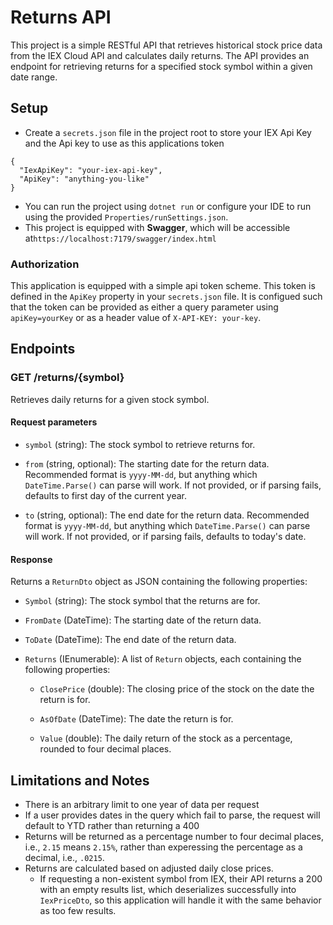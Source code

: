 # Returns API

This project is a simple RESTful API that retrieves historical stock price data from the IEX Cloud API and calculates
daily returns. The API provides an endpoint for retrieving returns for a specified stock symbol within a given date range.

## Setup

* Create a `secrets.json` file in the project root to store your IEX Api Key and the Api key to use as this applications
  token

```
{
  "IexApiKey": "your-iex-api-key",
  "ApiKey": "anything-you-like"
}
```

* You can run the project using `dotnet run` or configure your IDE to run using the
  provided `Properties/runSettings.json`.
* This project is equipped with **Swagger**, which will be accessible at`https://localhost:7179/swagger/index.html`

### Authorization

This application is equipped with a simple api token scheme. This token is defined in the `ApiKey` property in
your `secrets.json` file. It is configued such that the token can be provided as either a query parameter
using `apiKey=yourKey` or as a header value of `X-API-KEY: your-key`.

## Endpoints

### GET /returns/{symbol}

Retrieves daily returns for a given stock symbol.

#### Request parameters

* `symbol` (string): The stock symbol to retrieve returns for.

* `from` (string, optional): The starting date for the return data. Recommended format is `yyyy-MM-dd`, but anything which `DateTime.Parse()` can parse will work. If not provided,
  or if parsing fails, defaults to first day of the current year.

* `to` (string, optional): The end date for the return data. Recommended format is `yyyy-MM-dd`, but anything which `DateTime.Parse()` can parse will work. If not provided,
  or if parsing fails, defaults to today's date.

#### Response

Returns a `ReturnDto` object as JSON containing the following properties:

* `Symbol` (string): The stock symbol that the returns are for.

* `FromDate` (DateTime): The starting date of the return data.

* `ToDate` (DateTime): The end date of the return data.

* `Returns` (IEnumerable<Return>): A list of `Return` objects, each containing the following properties:

    * `ClosePrice` (double): The closing price of the stock on the date the return is for.

    * `AsOfDate` (DateTime): The date the return is for.

    * `Value` (double): The daily return of the stock as a percentage, rounded to four decimal places.

## Limitations and Notes

* There is an arbitrary limit to one year of data per request
* If a user provides dates in the query which fail to parse, the request will default to YTD rather than returning a 400
* Returns will be returned as a percentage number to four decimal places, i.e., `2.15` means `2.15%`, rather than
  experessing the percentage as a decimal, i.e., `.0215`.
* Returns are calculated based on adjusted daily close prices.
    * If requesting a non-existent symbol from IEX, their API returns a 200 with an empty results list, which
      deserializes successfully into `IexPriceDto`, so this application will handle it with the same behavior as too few
      results. 

